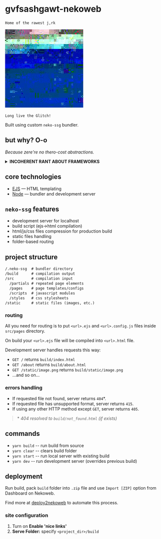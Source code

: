 # gvfsashgawt-nekoweb

`Home of the rawest j,rk`

![Apple Tree I, 1912 by Gustav Klimt [datamoshed]](doc/apple-tree-mosh-anim.gif "Apple Tree I, 1912 by Gustav Klimt [datamoshed]")

`Long live the Glitch!`

Built using custom `neko-ssg` bundler.

## but why? O-o

_Because zere're no thero-cost abstractions._

<details>

  <summary>
    <b>INCOHERENT RANT ABOUT FRAMEWORKS</b>
  </summary>

Every framework is designed to get rid of some routine steps. It is simple to start a development, but it also constraints your end results. And it's not what I want for an artistic project like this.

Besides, I have already built this website with plain HTML/CSS/JS. And it was so much fun!! Although, main drawbacks of this approach are: 1 - that it's hard to structure JS code this way, and 2 - that I also needed to duplicate some HTML elements across different pages (which is pain in the ass to support).

Therefore, I've decided to put an effort into writing a basic tooling to suit my needs.

</details>

## core technologies

- [EJS](https://handlebarsjs.com/) — HTML templating
- [Node](https://nodejs.org/) — bundler and development server

## `neko-ssg` features

- development server for localhost
- build script (ejs->html compilation)
- html/js/css files compression for production build
- static files handling
- folder-based routing

## project structure

```
/.neko-ssg  # bundler directory
/build      # compilation output
/src        # compilation input
  /partials # repeated page elements
  /pages    # page templates/configs
  /scripts  # javascript modules
  /styles   # css stylesheets
/static     # static files (images, etc.)
```

### routing

All you need for routing is to put `<url>.ejs` and `<url>.config.js` files inside `src/pages` directory.

On build your `<url>.ejs` file will be compiled into `<url>.html` file.

Development server handles requests this way:

- `GET /` returns `build/index.html`
- `GET /about` returns `build/about.html`
- `GET /static/image.png` returns `build/static/image.png`
- ...and so on...

### errors handling

- If requested file not found, server returns `404`\*.
- If requested file has unsupported format, server returns `415`.
- If using any other HTTP method except `GET`, server returns `405`.

> \* _404 resolved to `build/not_found.html` (if exists)_

## commands

- `yarn build` -- run build from source
- `yarn clear` -- clears build folder
- `yarn start` -- run local server with existing build
- `yarn dev` -- run development server (overrides previous build)

## deployment

Run build, pack `build` folder into `.zip` file and use `Import [ZIP]` option from Dashboard on Nekoweb.

Find more at [deploy2nekoweb](https://deploy.nekoweb.org/) to automate this process.

### site configuration

1. Turn on **Enable 'nice links'**
2. **Serve Folder:** specify `<project_dir>/build`
